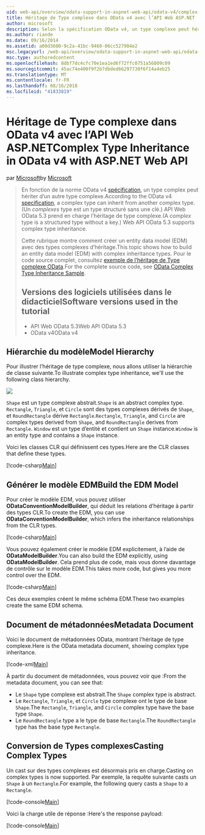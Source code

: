 ```yaml
---
uid: web-api/overview/odata-support-in-aspnet-web-api/odata-v4/complex-type-inheritance-in-odata-v4
title: Héritage de Type complexe dans OData v4 avec l’API Web ASP.NET | Microsoft Docs
author: microsoft
description: Selon la spécification OData v4, un type complexe peut hériter d’un autre type complex. (Un type complexe est un type structuré sans une clé.) API Web...
ms.author: riande
ms.date: 09/16/2014
ms.assetid: a00d3600-9c2a-41bc-9460-06cc527904e2
msc.legacyurl: /web-api/overview/odata-support-in-aspnet-web-api/odata-v4/complex-type-inheritance-in-odata-v4
msc.type: authoredcontent
ms.openlocfilehash: 8dbf7dc4cfc70e1ea1ed6f72ffc0751a56809c09
ms.sourcegitcommit: 45ac74e400f9f2b7dbded66297730f6f14a4eb25
ms.translationtype: MT
ms.contentlocale: fr-FR
ms.lasthandoff: 08/16/2018
ms.locfileid: "41833819"
---
```

<a name="complex-type-inheritance-in-odata-v4-with-aspnet-web-api"></a><span data-ttu-id="ae7c1-104">Héritage de Type complexe dans OData v4 avec l’API Web ASP.NET</span><span class="sxs-lookup"><span data-stu-id="ae7c1-104">Complex Type Inheritance in OData v4 with ASP.NET Web API</span></span>
====================
<span data-ttu-id="ae7c1-105">par [Microsoft](https://github.com/microsoft)</span><span class="sxs-lookup"><span data-stu-id="ae7c1-105">by [Microsoft](https://github.com/microsoft)</span></span>

> <span data-ttu-id="ae7c1-106">En fonction de la norme OData v4 [spécification](http://www.odata.org/documentation/odata-version-4-0/), un type complex peut hériter d’un autre type complexe.</span><span class="sxs-lookup"><span data-stu-id="ae7c1-106">According to the OData v4 [specification](http://www.odata.org/documentation/odata-version-4-0/), a complex type can inherit from another complex type.</span></span> <span data-ttu-id="ae7c1-107">(Un *complexes* type est un type structuré sans une clé.) API Web OData 5.3 prend en charge l’héritage de type complexe.</span><span class="sxs-lookup"><span data-stu-id="ae7c1-107">(A *complex* type is a structured type without a key.) Web API OData 5.3 supports complex type inheritance.</span></span>
> 
> <span data-ttu-id="ae7c1-108">Cette rubrique montre comment créer un entity data model (EDM) avec des types complexes d’héritage.</span><span class="sxs-lookup"><span data-stu-id="ae7c1-108">This topic shows how to build an entity data model (EDM) with complex inheritance types.</span></span> <span data-ttu-id="ae7c1-109">Pour le code source complet, consultez [exemple de l’héritage de Type complexe OData](http://aspnet.codeplex.com/sourcecontrol/latest#Samples/WebApi/OData/v4/ODataComplexTypeInheritanceSample/ReadMe.txt).</span><span class="sxs-lookup"><span data-stu-id="ae7c1-109">For the complete source code, see [OData Complex Type Inheritance Sample](http://aspnet.codeplex.com/sourcecontrol/latest#Samples/WebApi/OData/v4/ODataComplexTypeInheritanceSample/ReadMe.txt).</span></span>
> 
> ## <a name="software-versions-used-in-the-tutorial"></a><span data-ttu-id="ae7c1-110">Versions des logiciels utilisées dans le didacticiel</span><span class="sxs-lookup"><span data-stu-id="ae7c1-110">Software versions used in the tutorial</span></span>
> 
> 
> - <span data-ttu-id="ae7c1-111">API Web OData 5.3</span><span class="sxs-lookup"><span data-stu-id="ae7c1-111">Web API OData 5.3</span></span>
> - <span data-ttu-id="ae7c1-112">OData v4</span><span class="sxs-lookup"><span data-stu-id="ae7c1-112">OData v4</span></span>


## <a name="model-hierarchy"></a><span data-ttu-id="ae7c1-113">Hiérarchie du modèle</span><span class="sxs-lookup"><span data-stu-id="ae7c1-113">Model Hierarchy</span></span>

<span data-ttu-id="ae7c1-114">Pour illustrer l’héritage de type complexe, nous allons utiliser la hiérarchie de classe suivante.</span><span class="sxs-lookup"><span data-stu-id="ae7c1-114">To illustrate complex type inheritance, we'll use the following class hierarchy.</span></span>

![](complex-type-inheritance-in-odata-v4/_static/image1.png)

<span data-ttu-id="ae7c1-115">`Shape` est un type complexe abstrait.</span><span class="sxs-lookup"><span data-stu-id="ae7c1-115">`Shape` is an abstract complex type.</span></span> <span data-ttu-id="ae7c1-116">`Rectangle`, `Triangle`, et `Circle` sont des types complexes dérivés de `Shape`, et `RoundRectangle` dérive `Rectangle`.</span><span class="sxs-lookup"><span data-stu-id="ae7c1-116">`Rectangle`, `Triangle`, and `Circle` are complex types derived from `Shape`, and `RoundRectangle` derives from `Rectangle`.</span></span> <span data-ttu-id="ae7c1-117">`Window` est un type d’entité et contient un `Shape` instance.</span><span class="sxs-lookup"><span data-stu-id="ae7c1-117">`Window` is an entity type and contains a `Shape` instance.</span></span>

<span data-ttu-id="ae7c1-118">Voici les classes CLR qui définissent ces types.</span><span class="sxs-lookup"><span data-stu-id="ae7c1-118">Here are the CLR classes that define these types.</span></span>

[!code-csharp[Main](complex-type-inheritance-in-odata-v4/samples/sample1.cs)]

## <a name="build-the-edm-model"></a><span data-ttu-id="ae7c1-119">Générer le modèle EDM</span><span class="sxs-lookup"><span data-stu-id="ae7c1-119">Build the EDM Model</span></span>

<span data-ttu-id="ae7c1-120">Pour créer le modèle EDM, vous pouvez utiliser **ODataConventionModelBuilder**, qui déduit les relations d’héritage à partir des types CLR.</span><span class="sxs-lookup"><span data-stu-id="ae7c1-120">To create the EDM, you can use **ODataConventionModelBuilder**, which infers the inheritance relationships from the CLR types.</span></span>

[!code-csharp[Main](complex-type-inheritance-in-odata-v4/samples/sample2.cs)]

<span data-ttu-id="ae7c1-121">Vous pouvez également créer le modèle EDM explicitement, à l’aide de **ODataModelBuilder**.</span><span class="sxs-lookup"><span data-stu-id="ae7c1-121">You can also build the EDM explicitly, using **ODataModelBuilder**.</span></span> <span data-ttu-id="ae7c1-122">Cela prend plus de code, mais vous donne davantage de contrôle sur le modèle EDM.</span><span class="sxs-lookup"><span data-stu-id="ae7c1-122">This takes more code, but gives you more control over the EDM.</span></span>

[!code-csharp[Main](complex-type-inheritance-in-odata-v4/samples/sample3.cs)]

<span data-ttu-id="ae7c1-123">Ces deux exemples créent le même schéma EDM.</span><span class="sxs-lookup"><span data-stu-id="ae7c1-123">These two examples create the same EDM schema.</span></span>

## <a name="metadata-document"></a><span data-ttu-id="ae7c1-124">Document de métadonnées</span><span class="sxs-lookup"><span data-stu-id="ae7c1-124">Metadata Document</span></span>

<span data-ttu-id="ae7c1-125">Voici le document de métadonnées OData, montrant l’héritage de type complexe.</span><span class="sxs-lookup"><span data-stu-id="ae7c1-125">Here is the OData metadata document, showing complex type inheritance.</span></span>

[!code-xml[Main](complex-type-inheritance-in-odata-v4/samples/sample4.xml?highlight=13,17,25,30)]

<span data-ttu-id="ae7c1-126">À partir du document de métadonnées, vous pouvez voir que :</span><span class="sxs-lookup"><span data-stu-id="ae7c1-126">From the metadata document, you can see that:</span></span>

- <span data-ttu-id="ae7c1-127">Le `Shape` type complexe est abstrait.</span><span class="sxs-lookup"><span data-stu-id="ae7c1-127">The `Shape` complex type is abstract.</span></span>
- <span data-ttu-id="ae7c1-128">Le `Rectangle`, `Triangle`, et `Circle` type complexe ont le type de base `Shape`.</span><span class="sxs-lookup"><span data-stu-id="ae7c1-128">The `Rectangle`, `Triangle`, and `Circle` complex type have the base type `Shape`.</span></span>
- <span data-ttu-id="ae7c1-129">Le `RoundRectangle` type a le type de base `Rectangle`.</span><span class="sxs-lookup"><span data-stu-id="ae7c1-129">The `RoundRectangle` type has the base type `Rectangle`.</span></span>

## <a name="casting-complex-types"></a><span data-ttu-id="ae7c1-130">Conversion de Types complexes</span><span class="sxs-lookup"><span data-stu-id="ae7c1-130">Casting Complex Types</span></span>

<span data-ttu-id="ae7c1-131">Un cast sur des types complexes est désormais pris en charge.</span><span class="sxs-lookup"><span data-stu-id="ae7c1-131">Casting on complex types is now supported.</span></span> <span data-ttu-id="ae7c1-132">Par exemple, la requête suivante casts un `Shape` à un `Rectangle`.</span><span class="sxs-lookup"><span data-stu-id="ae7c1-132">For example, the following query casts a `Shape` to a `Rectangle`.</span></span>

[!code-console[Main](complex-type-inheritance-in-odata-v4/samples/sample5.cmd)]

<span data-ttu-id="ae7c1-133">Voici la charge utile de réponse :</span><span class="sxs-lookup"><span data-stu-id="ae7c1-133">Here's the response payload:</span></span>

[!code-console[Main](complex-type-inheritance-in-odata-v4/samples/sample6.cmd)]
